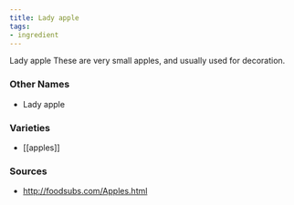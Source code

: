 ```yaml
---
title: Lady apple
tags:
- ingredient
---
```

Lady apple These are very small apples, and usually used for decoration.

### Other Names

* Lady apple

### Varieties

* [[apples]]

### Sources
* http://foodsubs.com/Apples.html
